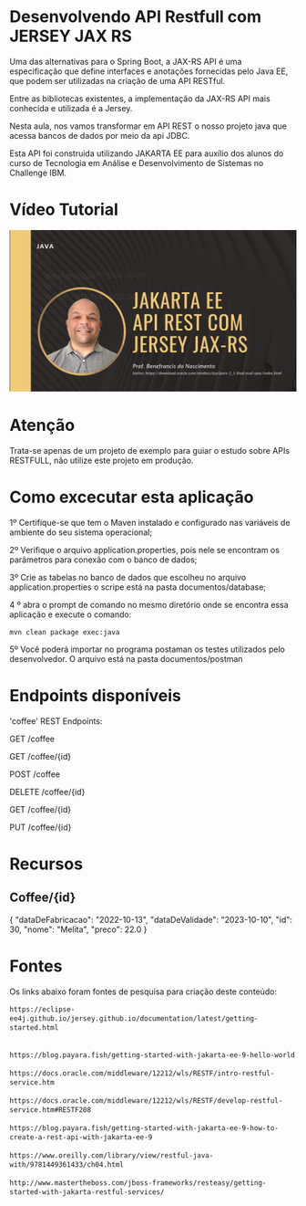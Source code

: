 # Desenvolvendo API Restfull com JERSEY JAX RS


Uma das alternativas para o Spring Boot, a JAX-RS API é uma especificação que define interfaces e anotações fornecidas pelo Java EE, que podem ser utilizadas na criação de uma API RESTful.

Entre as bibliotecas existentes, a  implementação da JAX-RS API mais conhecida e utilizada é a Jersey.

Nesta aula, nos vamos transformar em API REST o nosso projeto java que acessa bancos de dados por meio da api JDBC.

Esta API foi construida utilizando JAKARTA EE para auxílio dos alunos do curso de Tecnologia em Análise e Desenvolvimento de Sistemas no Challenge IBM.


# Vídeo Tutorial

<a href="https://www.youtube.com/watch?v=32r60vj2lxs&list=PLfKB31vKFiiAayl-AnR1PPxfrPL44VJoH&index=2" target="_blank">
  <img src="./documentos/imagens/capa.png">
</a>



# Atenção

Trata-se apenas de um projeto de exemplo para guiar o estudo sobre APIs RESTFULL, não utilize este projeto em produção.


# Como excecutar esta aplicação

1º Certifique-se que tem o Maven instalado e configurado nas variáveis de ambiente do seu sistema operacional;

2º Verifique o arquivo application.properties, pois nele se encontram os parâmetros para conexão com o banco de dados; 

3º Crie as tabelas no banco de dados que escolheu no arquivo application.properties o scripe está na pasta documentos/database;

4 º abra o prompt de comando no mesmo diretório onde se encontra essa aplicação e execute o comando:

    mvn clean package exec:java

5º Você poderá importar no programa postaman os testes utilizados pelo desenvolvedor. O arquivo está na pasta documentos/postman


# Endpoints disponíveis

'coffee' REST Endpoints:



GET	/coffee

GET	/coffee/{id}

POST	/coffee

DELETE	/coffee/{id}

GET	/coffee/{id}

PUT	/coffee/{id}


# Recursos

## Coffee/{id}


{
    "dataDeFabricacao": "2022-10-13",
    "dataDeValidade": "2023-10-10",
    "id": 30,
    "nome": "Melita",
    "preco": 22.0
}




# Fontes 

Os links abaixo foram fontes de pesquisa para criação deste conteúdo:


    https://eclipse-ee4j.github.io/jersey.github.io/documentation/latest/getting-started.html
    
    
    https://blog.payara.fish/getting-started-with-jakarta-ee-9-hello-world
    
    https://docs.oracle.com/middleware/12212/wls/RESTF/intro-restful-service.htm
    
    https://docs.oracle.com/middleware/12212/wls/RESTF/develop-restful-service.htm#RESTF208
 
    https://blog.payara.fish/getting-started-with-jakarta-ee-9-how-to-create-a-rest-api-with-jakarta-ee-9
 
    https://www.oreilly.com/library/view/restful-java-with/9781449361433/ch04.html
 
    http://www.mastertheboss.com/jboss-frameworks/resteasy/getting-started-with-jakarta-restful-services/
 
 
 
 
